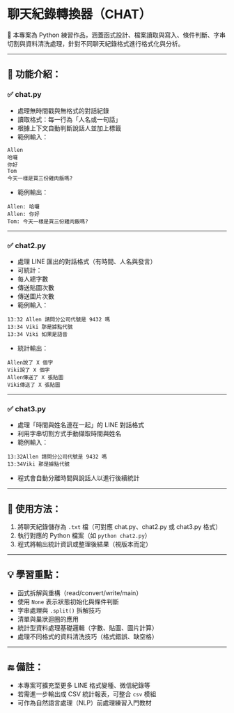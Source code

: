 # 聊天紀錄轉換器（CHAT）

📌 本專案為 Python 練習作品，涵蓋函式設計、檔案讀取與寫入、條件判斷、字串切割與資料清洗處理，針對不同聊天紀錄格式進行格式化與分析。

---

## 🔧 功能介紹：

### ✅ chat.py
- 處理無時間戳與無格式的對話紀錄  
- 讀取格式：每一行為「人名或一句話」  
- 根據上下文自動判斷說話人並加上標籤  
- 範例輸入：
```
Allen
哈囉
你好
Tom
今天一樣是買三份雞肉飯嗎?
```

- 範例輸出：
```
Allen: 哈囉
Allen: 你好
Tom: 今天一樣是買三份雞肉飯嗎?
```

---

### ✅ chat2.py
- 處理 LINE 匯出的對話格式（有時間、人名與發言）  
- 可統計：
- 每人總字數
- 傳送貼圖次數
- 傳送圖片次數  
- 範例輸入：
```
13:32 Allen 請問分公司代號是 9432 嗎
13:34 Viki 那是據點代號
13:34 Viki 如果是語音
```

- 統計輸出：
```
Allen說了 X 個字
Viki說了 X 個字
Allen傳送了 X 張貼圖
Viki傳送了 X 張貼圖
```

---

### ✅ chat3.py
- 處理「時間與姓名連在一起」的 LINE 對話格式  
- 利用字串切割方式手動擷取時間與姓名  
- 範例輸入：
```
13:32Allen 請問分公司代號是 9432 嗎
13:34Viki 那是據點代號
```

- 程式會自動分離時間與說話人以進行後續統計

---

## 🧪 使用方法：

1. 將聊天紀錄儲存為 `.txt` 檔（可對應 chat.py、chat2.py 或 chat3.py 格式）
2. 執行對應的 Python 檔案（如 `python chat2.py`）
3. 程式將輸出統計資訊或整理後結果（視版本而定）

---

## 💡 學習重點：

- 函式拆解與重構（read/convert/write/main）
- 使用 `None` 表示狀態初始化與條件判斷
- 字串處理與 `.split()` 拆解技巧
- 清單與巢狀迴圈的應用
- 統計型資料處理基礎邏輯（字數、貼圖、圖片計算）
- 處理不同格式的資料清洗技巧（格式錯誤、缺空格）

---

## 🔚 備註：

- 本專案可擴充至更多 LINE 格式變種、微信紀錄等
- 若需進一步輸出成 CSV 統計報表，可整合 `csv` 模組
- 可作為自然語言處理（NLP）前處理練習入門教材
